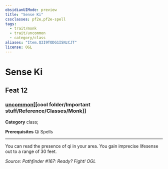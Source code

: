 ```yaml
---
obsidianUIMode: preview
title: "Sense Ki"
cssclasses: pf2e,pf2e-spell
tags:
  - trait/monk
  - trait/uncommon
  - category/class
aliases: "Item.Q3I9TODG1ISNzCJT"
license: OGL
---
```

# Sense Ki
## Feat 12
### [uncommon](cool%20folder/Important%20stuff/Bestiary/zz_traits/uncommon.md "Uncommon Rarity Trait")[[cool folder/Important stuff/Reference/Classes/Monk]]

**Category** class; 



**Prerequisites** Qi Spells
* * *
You can read the presence of qi in your area. You gain imprecise lifesense out to a range of 30 feet.

*Source: Pathfinder #167: Ready? Fight!*
*OGL*